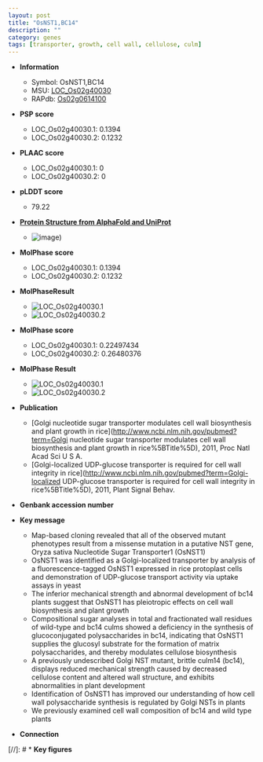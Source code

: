 ```yaml
---
layout: post
title: "OsNST1,BC14"
description: ""
category: genes
tags: [transporter, growth, cell wall, cellulose, culm]
---
```


* **Information**  
    + Symbol: OsNST1,BC14  
    + MSU: [LOC_Os02g40030](http://rice.plantbiology.msu.edu/cgi-bin/ORF_infopage.cgi?orf=LOC_Os02g40030)  
    + RAPdb: [Os02g0614100](http://rapdb.dna.affrc.go.jp/viewer/gbrowse_details/irgsp1?name=Os02g0614100)  

* **PSP score**  
    + LOC_Os02g40030.1: 0.1394 
    + LOC_Os02g40030.2: 0.1232 

* **PLAAC score**  
    + LOC_Os02g40030.1: 0 
    + LOC_Os02g40030.2: 0 

* **pLDDT score**
    + 79.22

* **[Protein Structure from AlphaFold and UniProt](https://www.uniprot.org/uniprotkb/Q6K5Y4/entry#structure)**
    + ![image](https://ricepsp.github.io/images/Q6/AF-Q6K5Y4-F1.png))

* **MolPhase score**
    + LOC_Os02g40030.1: 0.1394
    + LOC_Os02g40030.2: 0.1232

* **MolPhaseResult**
    + ![LOC_Os02g40030.1](https://ricepsp.github.io/pictures/LOC_Os02g/LOC_Os02g40030.1.png)
    + ![LOC_Os02g40030.2](https://ricepsp.github.io/pictures/LOC_Os02g/LOC_Os02g40030.2.png)

* **MolPhase score**
    + LOC_Os02g40030.1: 0.22497434
    + LOC_Os02g40030.2: 0.26480376

* **MolPhase Result**
    + ![LOC_Os02g40030.1](https://304243504.github.io/Pictures/LOC_Os02g/LOC_Os02g40030.1.png)
    + ![LOC_Os02g40030.2](https://304243504.github.io/Pictures/LOC_Os02g/LOC_Os02g40030.2.png)

* **Publication**  
    + [Golgi nucleotide sugar transporter modulates cell wall biosynthesis and plant growth in rice](http://www.ncbi.nlm.nih.gov/pubmed?term=Golgi nucleotide sugar transporter modulates cell wall biosynthesis and plant growth in rice%5BTitle%5D), 2011, Proc Natl Acad Sci U S A.
    + [Golgi-localized UDP-glucose transporter is required for cell wall integrity in rice](http://www.ncbi.nlm.nih.gov/pubmed?term=Golgi-localized UDP-glucose transporter is required for cell wall integrity in rice%5BTitle%5D), 2011, Plant Signal Behav.

* **Genbank accession number**  

* **Key message**  
    + Map-based cloning revealed that all of the observed mutant phenotypes result from a missense mutation in a putative NST gene, Oryza sativa Nucleotide Sugar Transporter1 (OsNST1)
    + OsNST1 was identified as a Golgi-localized transporter by analysis of a fluorescence-tagged OsNST1 expressed in rice protoplast cells and demonstration of UDP-glucose transport activity via uptake assays in yeast
    + The inferior mechanical strength and abnormal development of bc14 plants suggest that OsNST1 has pleiotropic effects on cell wall biosynthesis and plant growth
    + Compositional sugar analyses in total and fractionated wall residues of wild-type and bc14 culms showed a deficiency in the synthesis of glucoconjugated polysaccharides in bc14, indicating that OsNST1 supplies the glucosyl substrate for the formation of matrix polysaccharides, and thereby modulates cellulose biosynthesis
    + A previously undescribed Golgi NST mutant, brittle culm14 (bc14), displays reduced mechanical strength caused by decreased cellulose content and altered wall structure, and exhibits abnormalities in plant development
    + Identification of OsNST1 has improved our understanding of how cell wall polysaccharide synthesis is regulated by Golgi NSTs in plants
    + We previously examined cell wall composition of bc14 and wild type plants

* **Connection**  

[//]: # * **Key figures**  


